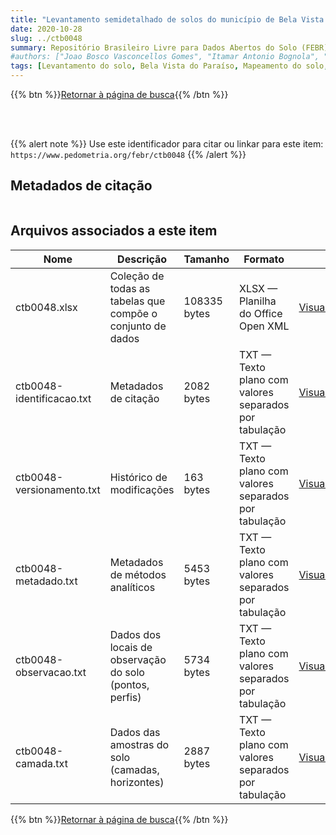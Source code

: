 ```yaml
---
title: "Levantamento semidetalhado de solos do município de Bela Vista do Paraíso - PR"
date: 2020-10-28
slug: ../ctb0048
summary: Repositório Brasileiro Livre para Dados Abertos do Solo (FEBR) | A febre dos dados de solo no Brasil
#authors: ["Joao Bosco Vasconcellos Gomes", "Itamar Antonio Bognola", "Gustavo Ribas Curcio", "João Henrique Caviglione", "Alexandre Uhlmann", "Alcides Cardoso", "Américo Pereira de Carvalho"]
tags: [Levantamento do solo, Bela Vista do Paraíso, Mapeamento do solo,]
---
```


<style>
div.alert > div {
    font-size: 0.8rem;
}
</style>

{{% btn %}}<a href="/febr/buscar/">Retornar à página de busca</a>{{% /btn %}}

<br>
<br>

{{% alert note %}}
Use este identificador para citar ou linkar para este item: `https://www.pedometria.org/febr/ctb0048`
{{% /alert %}}

## Metadados de citação

<table>
<!-- Fonte: https://gist.github.com/jfreels/6814721 -->
<script src="https://d3js.org/d3.v3.min.js" charset="utf-8"></script>
<script type='text/javascript' src='/febr/buscar/script.js'></script>
<script type='text/javascript'>
  d3.tsv('ctb0048-identificacao.txt',function (data) {
    var columns = ['campo', 'valor']
    tabulate(data, columns)
  })
</script>
</table>

## Arquivos associados a este item

<table style="width:100%">
  <thead>
    <tr>
      <th>Nome</th>
      <th>Descrição</th>
      <th>Tamanho</th>
      <th>Formato</th>
      <th></th>
    </tr>
  </thead>
  <tbody>
    <tr>
      <td>ctb0048.xlsx</td>
      <td>Coleção de todas as tabelas que compõe o conjunto de dados</td>
      <td>108335 bytes</td>
      <td>XLSX — Planilha do Office Open XML</td>
      <td><a href="https://cloud.utfpr.edu.br/index.php/s/Df6dhfzYJ1DDeso/download?path=%2Fctb0048&files=ctb0048.xlsx" class="btn btn-primary btn-block" role="button">Visualizar/Abrir</a></td>
    </tr>
    <tr>
      <td>ctb0048-identificacao.txt</td>
      <td>Metadados de citação</td>
      <td>2082 bytes</td>
      <td>TXT — Texto plano com valores separados por tabulação</td>
      <td><a href="https://cloud.utfpr.edu.br/index.php/s/Df6dhfzYJ1DDeso/download?path=%2Fctb0048&files=ctb0048-identificacao.txt" class="btn btn-primary btn-block" role="button">Visualizar/Abrir</a></td>
    </tr>
    <tr>
      <td>ctb0048-versionamento.txt</td>
      <td>Histórico de modificações</td>
      <td>163 bytes</td>
      <td>TXT — Texto plano com valores separados por tabulação</td>
      <td><a href="https://cloud.utfpr.edu.br/index.php/s/Df6dhfzYJ1DDeso/download?path=%2Fctb0048&files=ctb0048-versionamento.txt" class="btn btn-primary btn-block" role="button">Visualizar/Abrir</a></td>
    </tr>
    <tr>
      <td>ctb0048-metadado.txt</td>
      <td>Metadados de métodos analíticos</td>
      <td>5453 bytes</td>
      <td>TXT — Texto plano com valores separados por tabulação</td>
      <td><a href="https://cloud.utfpr.edu.br/index.php/s/Df6dhfzYJ1DDeso/download?path=%2Fctb0048&files=ctb0048-metadado.txt" class="btn btn-primary btn-block" role="button">Visualizar/Abrir</a></td>
    </tr>
    <tr>
      <td>ctb0048-observacao.txt</td>
      <td>Dados dos locais de observação do solo (pontos, perfis)</td>
      <td>5734 bytes</td>
      <td>TXT — Texto plano com valores separados por tabulação</td>
      <td><a href="https://cloud.utfpr.edu.br/index.php/s/Df6dhfzYJ1DDeso/download?path=%2Fctb0048&files=ctb0048-observacao.txt" class="btn btn-primary btn-block" role="button">Visualizar/Abrir</a></td>
    </tr>
    <tr>
      <td>ctb0048-camada.txt</td>
      <td>Dados das amostras do solo (camadas, horizontes)</td>
      <td>2887 bytes</td>
      <td>TXT — Texto plano com valores separados por tabulação</td>
      <td><a href="https://cloud.utfpr.edu.br/index.php/s/Df6dhfzYJ1DDeso/download?path=%2Fctb0048&files=ctb0048-camada.txt" class="btn btn-primary btn-block" role="button">Visualizar/Abrir</a></td>
    </tr>
  </tbody>
</table>

{{% btn %}}<a href="/febr/buscar/">Retornar à página de busca</a>{{% /btn %}}
